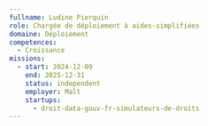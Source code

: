 ```yaml
---
fullname: Ludine Pierquin
role: Chargée de déploiement à aides-simplifiées
domaine: Déploiement
competences:
  - Croissance
missions:
  - start: 2024-12-09
    end: 2025-12-31
    status: independent
    employer: Malt
    startups:
      - droit-data-gouv-fr-simulateurs-de-droits
---
```

